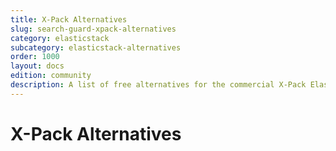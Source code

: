 ```yaml
---
title: X-Pack Alternatives
slug: search-guard-xpack-alternatives
category: elasticstack
subcategory: elasticstack-alternatives
order: 1000
layout: docs
edition: community
description: A list of free alternatives for the commercial X-Pack Elasricsearch plugins.
---
```

<!---
Copyright 2019 floragunn GmbH
-->
# X-Pack Alternatives